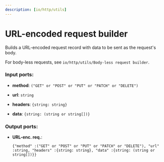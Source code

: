 ```yaml
---
description: [io/http/utils]
---
```


# URL-encoded request builder

Builds a URL-encoded request record with data to be sent as the request's body.

For body-less requests, see `io/http/utils/Body-less request builder`.

### Input ports:

* __method__: ` ("GET" or "POST" or "PUT" or "PATCH" or "DELETE") `


* __url__: ` string `


* __headers__: ` {string: string} `


* __data__: ` {string: (string or string[])} `

### Output ports:

* __URL-enc. req.__: 
    ```
    {"method" :("GET" or "POST" or "PUT" or "PATCH" or "DELETE"), "url" :string, "headers" :{string: string}, "data" :{string: (string or string[])}}
    ```

